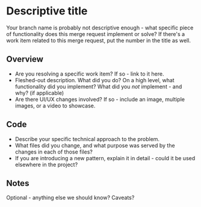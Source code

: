 # Descriptive title 
Your branch name is probably not descriptive enough - what specific piece of functionality does this merge request implement or solve? If there's a work item related to this merge request, put the number in the title as well.

## Overview
* Are you resolving a specific work item? If so - link to it here.
* Fleshed-out description. What did you do? On a high level, what functionality did you implement? What did you *not* implement - and why? (if applicable)
* Are there UI/UX changes involved? If so - include an image, multiple images, or a video to showcase.

## Code
* Describe your specific technical approach to the problem. 
* What files did you change, and what purpose was served by the changes in each of those files? 
* If you are introducing a new pattern, explain it in detail - could it be used elsewhere in the project?

## Notes
Optional - anything else we should know? Caveats?

